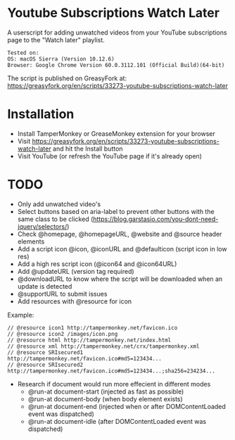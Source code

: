 # Youtube Subscriptions Watch Later
A userscript for adding unwatched videos from your YouTube subscriptions page to the "Watch later" playlist.

    Tested on:
    OS: macOS Sierra (Version 10.12.6)
    Browser: Google Chrome Version 60.0.3112.101 (Official Build)(64-bit)

The script is published on GreasyFork at: https://greasyfork.org/en/scripts/33273-youtube-subscriptions-watch-later

# Installation

- Install TamperMonkey or GreaseMonkey extension for your browser
- Visit https://greasyfork.org/en/scripts/33273-youtube-subscriptions-watch-later and hit the Install button
- Visit YouTube (or refresh the YouTube page if it's already open)

# TODO
- Only add unwatched video's
- Select buttons based on aria-label to prevent other buttons with the same class to be clicked (https://blog.garstasio.com/you-dont-need-jquery/selectors/)
- Check @homepage, @homepageURL, @website and @source header elements
- Add a script icon @icon, @iconURL and @defaulticon (script icon in low res)
- Add a high res script icon (@icon64 and @icon64URL)
- Add @updateURL (version tag required)
- @downloadURL to know where the script will be downloaded when an update is detected
- @supportURL to submit issues
- Add resources with @resource for icon

Example:
```
// @resource icon1 http://tampermonkey.net/favicon.ico
// @resource icon2 /images/icon.png
// @resource html http://tampermonkey.net/index.html
// @resource xml http://tampermonkey.net/crx/tampermonkey.xml
// @resource SRIsecured1 http://tampermonkey.net/favicon.ico#md5=123434...
// @resource SRIsecured2 http://tampermonkey.net/favicon.ico#md5=123434...;sha256=234234...
```

- Research if document would run more effecient in different modes
  - @run-at document-start (injected as fast as possible)
  - @run-at document-body (when body element exists)
  - @run-at document-end (injected when or after DOMContentLoaded event was dispatched)
  - @run-at document-idle (after DOMContentLoaded event was dispatched)
